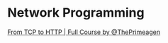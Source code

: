 # Network Programming

[From TCP to HTTP | Full Course by ‪@ThePrimeagen‬](https://www.youtube.com/watch?v=FknTw9bJsXM)
